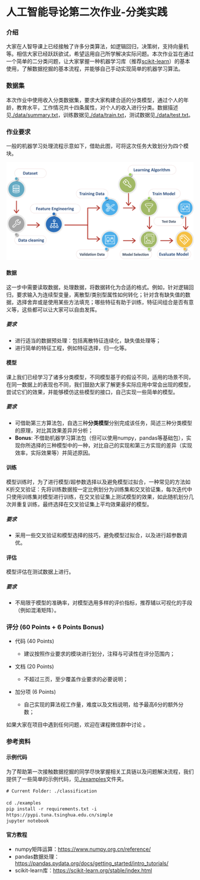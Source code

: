 # 人工智能导论第二次作业-分类实践

### 介绍

大家在人智导课上已经接触了许多分类算法，如逻辑回归，决策树，支持向量机等。相信大家已经跃跃欲试，希望运用自己所学解决实际问题。本次作业旨在通过一个简单的二分类问题，让大家掌握一种机器学习库（推荐[scikit-learn](https://scikit-learn.org/stable/index.html)）的基本使用，了解数据挖掘的基本流程，并能够自己手动实现简单的机器学习算法。



### 数据集

本次作业中使用收入分类数据集，要求大家构建合适的分类模型，通过个人的年龄，教育水平，工作情况共十四条属性，对个人的收入进行分类。数据描述见[./data/summary.txt](./data/summary.txt)，训练数据见[./data/train.txt](./data/train.txt)，测试数据见[./data/test.txt](./data/test.txt)。



### 作业要求

一般的机器学习处理流程示意如下，借助此图，可将这次任务大致划分为四个模块。

![image-20210326114354926](assets/demo.png)

#### 数据

这一步中需要读取数据，处理数据，将数据转化为合适的格式。例如，针对逻辑回归，要求输入为连续型变量，离散型/类别型属性如何转化；针对含有缺失值的数据，选择舍弃或是使用某些方法填充；哪些特征有助于训练，特征间组合是否有意义等，这些都可以让大家可以自由发挥。

##### 要求

* 进行适当的数据预处理：包括离散特征连续化，缺失值处理等；
* 进行简单的特征工程，例如特征选择，归一化等。

#### 模型

课上我们已经学习了诸多分类模型，不同模型基于的假设不同，适用的场景不同，在同一数据上的表现也不同，我们鼓励大家了解更多实际应用中常会出现的模型，尝试它们的效果，并能够模仿这些模型的接口，自己实现一些简单的模型。

##### 要求

* 可借助第三方算法包，自选三种**分类模型**分别完成该任务，简述三种分类模型的原理，对比其效果差异并分析；
* **Bonus**: 不借助机器学习算法包（但可以使用numpy，pandas等基础包），实现你所选择的三种模型中的一种，对比自己的实现和第三方实现的差异（实现效率，实际效果等）并简述原因。

#### 训练

模型训练时，为了进行模型/超参数选择以及避免模型过拟合，一种常见的方法如K折交叉验证：先将训练数据按一定比例划分为训练集和交叉验证集，每次迭代中只使用训练集对模型进行训练，在交叉验证集上测试模型的效果，如此随机划分几次并重复训练，最终选择在交叉验证集上平均效果最好的模型。

##### 要求

* 采用一些交叉验证和模型选择的技巧，避免模型过拟合，以及进行超参数调优。

#### 评估

模型评估在测试数据上进行。

##### 要求

* 不局限于模型的准确率，对模型选用多样的评价指标，推荐辅以可视化的手段（例如混淆矩阵）。

  


### 评分 (60 Points + 6 Points Bonus)

* 代码 (40 Points)

  * 建议按照作业要求的模块进行划分，注释与可读性在评分范围内；
* 文档 (20 Points)

  * 不超过三页，至少覆盖作业要求的必要说明；
* 加分项 (6 Points)
  * 自己实现的算法视工作量，难度以及文档说明，给予最高6分的额外分数；

如果大家在项目中遇到任何问题，欢迎在课程微信群中讨论 。



### 参考资料

#### 示例代码

为了帮助第一次接触数据挖掘的同学尽快掌握相关工具链以及问题解决流程，我们提供了一些简单的示例代码，见[./examples](./examples)文件夹。

```
# Current Folder: ./classification

cd ./examples
pip install -r requirements.txt -i https://pypi.tuna.tsinghua.edu.cn/simple
jupyter notebook
```

#### 官方教程

* numpy矩阵运算：https://www.numpy.org.cn/reference/
* pandas数据处理：https://pandas.pydata.org/docs/getting_started/intro_tutorials/
* scikit-learn库：https://scikit-learn.org/stable/index.html



